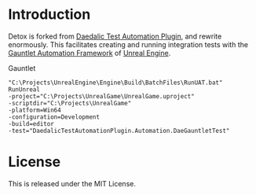 # Introduction
Detox is forked from [Daedalic Test Automation Plugin](https://github.com/DaedalicEntertainment/ue4-test-automation), and rewrite enormously.
This facilitates creating and running integration tests with the [Gauntlet Automation Framework](https://docs.unrealengine.com/en-US/Programming/Automation/Gauntlet/index.html) of [Unreal Engine](https://www.unrealengine.com).


Gauntlet
```
"C:\Projects\UnrealEngine\Engine\Build\BatchFiles\RunUAT.bat"
RunUnreal
-project="C:\Projects\UnrealGame\UnrealGame.uproject"
-scriptdir="C:\Projects\UnrealGame"
-platform=Win64
-configuration=Development
-build=editor
-test="DaedalicTestAutomationPlugin.Automation.DaeGauntletTest"
```

# License
This is released under the MIT License.
